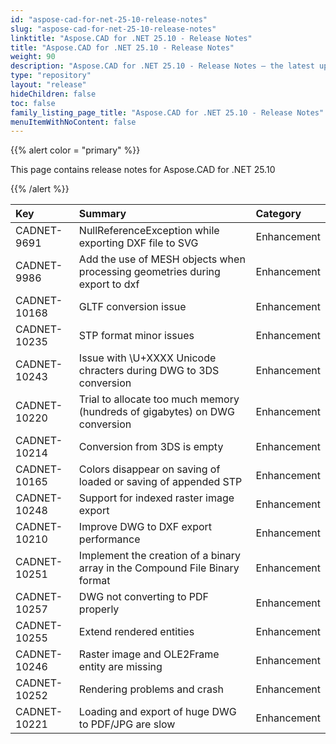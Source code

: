 ```yaml
---
id: "aspose-cad-for-net-25-10-release-notes"
slug: "aspose-cad-for-net-25-10-release-notes"
linktitle: "Aspose.CAD for .NET 25.10 - Release Notes"
title: "Aspose.CAD for .NET 25.10 - Release Notes"
weight: 90
description: "Aspose.CAD for .NET 25.10 - Release Notes – the latest updates and fixes."
type: "repository"
layout: "release"
hideChildren: false
toc: false
family_listing_page_title: "Aspose.CAD for .NET 25.10 - Release Notes"
menuItemWithNoContent: false
---
```


{{% alert color = "primary" %}}

This page contains release notes for Aspose.CAD for .NET 25.10

{{% /alert %}}


|**Key**|**Summary**|**Category**|
| :- | :- | :- |
| CADNET-9691 | NullReferenceException while exporting DXF file to SVG | Enhancement |
| CADNET-9986 | Add the use of MESH objects when processing geometries during export to dxf | Enhancement |
| CADNET-10168 | GLTF conversion issue | Enhancement |
| CADNET-10235 | STP format minor issues | Enhancement |
| CADNET-10243 | Issue with \\U+XXXX Unicode chracters during DWG to 3DS conversion | Enhancement |
| CADNET-10220 | Trial to allocate too much memory (hundreds of gigabytes) on DWG conversion | Enhancement |
| CADNET-10214 | Conversion from 3DS is empty | Enhancement |
| CADNET-10165 | Colors disappear on saving of loaded or saving of appended STP | Enhancement |
| CADNET-10248 | Support for indexed raster image export | Enhancement |
| CADNET-10210 | Improve DWG to DXF export performance  | Enhancement |
| CADNET-10251 | Implement the creation of a binary array in the Compound File Binary format  | Enhancement |
| CADNET-10257 | DWG not converting to PDF properly  | Enhancement |
| CADNET-10255 | Extend rendered entities  | Enhancement |
| CADNET-10246 | Raster image and OLE2Frame entity are missing  | Enhancement |
| CADNET-10252 | Rendering problems and crash  | Enhancement |
| CADNET-10221 | Loading and export of huge DWG to PDF/JPG are slow  | Enhancement |
